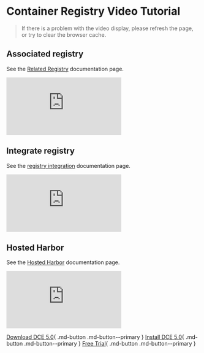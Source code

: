 # Container Registry Video Tutorial

> If there is a problem with the video display, please refresh the page, or try to clear the browser cache.

## Associated registry

See the [Related Registry](../kangaroo/related-registry.md) documentation page.

<div class="responsive-video-container">
<iframe src="https://harbor-test2.cn-sh2.ufileos.com/docs/videos/join-registry.mp4" scrolling="no" border="0" frameborder="no" framespacing="0 " allowfullscreen="true"> </iframe>
</div>

## Integrate registry

See the [registry integration](../kangaroo/integrate/integrate.md) documentation page.

<div class="responsive-video-container">
<iframe src="https://harbor-test2.cn-sh2.ufileos.com/docs/videos/integrate-harbor.mp4" scrolling="no" border="0" frameborder="no" framespacing="0" allowfullscreen="true"> </iframe>
</div>

## Hosted Harbor

See the [Hosted Harbor](../kangaroo/hosted.md) documentation page.

<div class="responsive-video-container">
<iframe src="https://harbor-test2.cn-sh2.ufileos.com/docs/videos/harbor.mp4" scrolling="no" border="0" frameborder="no" framespacing="0" allowfullscreen="true"> </iframe>
</div>

[Download DCE 5.0](../download/dce5.md){ .md-button .md-button--primary }
[Install DCE 5.0](../install/intro.md){ .md-button .md-button--primary }
[Free Trial](../dce/license0.md){ .md-button .md-button--primary }
